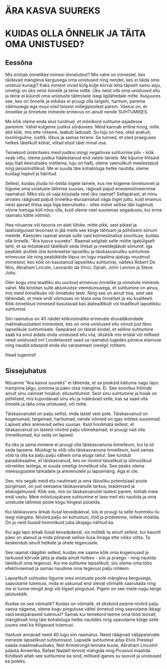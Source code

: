 # ÄRA KASVA SUUREKS
# KUIDAS OLLA ÕNNELIK JA TÄITA OMA UNISTUSED?

## Eessõna

Mis eristab õnnelikke inimesi õnnetutest? Mis vahe on inimestel, kes täidavad mängleva kergusega oma unistused ning nendel, kes ei täida oma unistusi kunagi? Kaks inimest vivad külg külje kõrval teha täpselt samu asju, ometigi on üks neist õnnelik ja teine mitte. Üks neist viib oma unistused ellu ja teine ei küündi oma unistuste täitmisele isegi ligilähedale mitte. Kusjuures see, kes on õnnelik ja edukas ei pruugi olla targem, haritum, parema välimusega ega muul viisil teisest millegipoolest parem. Vastus on, et õnnelike ja õnnetute inimeste erinevus on ainult nende SUHTUMISES.

Me kõik oleme enda elus tundnud, et mõnikord suhtume asjadesse paremini. Vahel kulgeme justkui sõiduvees. Meid kannab eriline hoog, mille abil kõik, mis ette võtame, laabub ladusalt. Su tuju on hea, oled avatud, loominguline, lustlik, lõbus ja samas terane. Sa tunned, et oled praeguses hetkes täielikult kohal, võtad elust täiel rinnal osa.

Teinekord ümbritseks meid justkui mingi negatiivse suhtumise pilv - kõik veab viltu, oleme justkui häälestanud end valele lainele. Me kipume lihtsaid asju liialt keeruliseks mõtlema, tuju on halb, oleme vaenulikult meelestatud ning pessimistlikud. Me ei suuda täie kohaloluga hetke nautida, oleme kuidagi hajevil ja häiritud.

Sellest, kuidas jõuda nii-öelda õigele lainele, kus me kogeme õnnetunnet ja liigume oma unistuste täitmise suunas, rägivad pajud enesemotiveermise raamatud. Miks siis oli vaja kirjutada veel üks raamat? Sellepärast, et minu arvates räägivad paljud õnneliku-eluraamatud väga õiget juttu, kuid enamus neist ajavad lihtsa asja liiga keeruliseks - olles mõne sellise läbi lugenud, võime loetuga küll nõus olla, kuid oleme veel suuremas segaduses, kui enne raamatu kätte võtmist. 

Hea nõuanne või teooria on alati lühike, mitte pikk, sest pikast ja laialivalguvast teooriast ei jää meile see kõige tähtsam ja põhilisem sõnum meelde. Käesolev raamat annab sulle vaid kolmesõnalise soovituse, kuidas olla õnnelik: "Ära kasva suureks". Raamat selgitab selle mõtte igakülgselt lahti, et sa mõistaksid täielikult seda lihtsat ja meeldejäävat sõnumit. Iga peatükk arutleb ühe konkreetse lapseliku ja täiskasvanuliku suhtumise erinevuse üle ning peatükkide lõpus on lugu maailma ajalugu muutnud inimesest, kes kõik on kasutanud lapselikku suhtumist, näiteks Robert De Niro, Abraham Lincoln, Leonardo da Vinci, Oprah, John Lennon ja Steve Jobs.

Olen kogu oma teadliku elu uurinud erinevusi õnnelike ja onnetute inimeste vahel. Ma kinnitan sulle absoluutse veendumusega, et suhtumine on ainus, mis meid õnnelikuks või õnnetuks teeb. Ning see on ainult hea, sest see tähendab, et meie endi võimuses on tõsta oma õnnetset ja elu kvaliteeti. Kõik õnnelikud inimesed kasutavad kas alateadlikult või teadlikult lapselikku suhtumist.

Siin raamatus on 40 näidet kõikvoimalike erinevate eluvaldkondade mailmakuulsatest inimestest, kes on oma unistused ellu viinud just tänu lapselikule suhtumisele. Seepärast on täiesti kindel, et selline suhtumine saab ka sinul aidata enda unistused ellu viia, ükskõik mis erialal või millised need unistused on! Loodetavasti saad sa raamatut lugedes põneva elamuse ning naudid edaspidi enda elu varasemast (veelgi) rohkem.

Head lugemist!


## Sissejuhatus

Nõuanne "Ara kasva suureks" ei tähenda, et sa peaksid käituma nagu laps: trampima jalgu, jonnima ja päev otsa mängima. Ei. See soovitus hõlmab ainult sinu vaimset hoiakut, ellusuhtumist. Sest sinu suhtumine ja hoiak on põhilised, mis kujundavad sinu elu ja määravad selle, kas sa saad olla õnnelik ja täita oma unistused, või mitte.

Täiskasvanutel on palju sellist, mida lastel veel pole. Täiskasvanud on kogenumad, targemad, haritumad, nende võimed on igas mõttes suuremad. Lapsed alles arenevad selles suunas. Kuid hoolimata sellest, et täiskasvanud on lastest niivõrd palju võimekamad, ei pruugi nad olla õnnelikumad, kui seda on lapsed.

Ka üks ja sama inimene ei pruugi olla täiskasvanuna õnnelikum, kui ta oli seda lapsena. Muidugi ta võib olla täiskasvanuna õnnelikum, kuid samas võib ta olla ka palju palju vähem oma eluga rahul. See tundub paradoksaalne, et täiskasvanud, kes on niivõrd täiuslikud ja ülimuslikud võrreldes lastega, ei suuda ometigi õnnelikud olla. See peaks olema meiesugustele tarkadele ja arenenutele ju lapsemäng. Aga ei ole.

See, mis segab meid elu nautimast ja oma täiusliku potentsiaali poole pürgimast, on just seesama täiskasvanulik tarkus, teadmised ja elukogemused. Kõik see, mis on täiskasvanutel lastest parem, töötab meie endi vastu. Meie mõistuspärane suhtumine ei lase meil elu nautida ja oma unistuste täitmise poole kogu hingest püüelda.

Kui täiskasvanu ärkab ilusal kevadpäeval, siis ei pruugi ta selle hommiku ilu isegi märgata. Niivõrd palju on kohustusi, töid ja probleeme, millele mõelda. On ju neid ilusaid hommikuid juba üksjagu nähtud ka.

Kui aga laps ärkab ilusal kevadpäeval, sis mõtleb ta ainult sellest, kui kaunilt päev on alanud ja mida põnevat sellise ilusa ilmaga ette võiks võtta. Ta keskendub ainult hetkele ja ühele tegevusele.

See raamat räägibki sellest, kuidas me saame kõik oma kogemused ja tarkused kõrvale jätta ja elada ainult hetkes - siin ja praegu - ning nautida täielikult oma tegevusi. Kui me suhtume lapselikult, siis oleme oma töös efektiivsemad ja samas naudime oma tegevusi palju rohkem.

Lapselikult suhtudes liigume oma unistuste poole mängleva kergusega, saavutame tulemusi, mida ei uskunud end olevat võimalik saavutada ning me ei tunne mingit ängi või liigset pingutust. Pigem on see meile nagu kerge jalutuskäik.

Kuidas on see võimalik? Kuidas on võimalik, et ükskord peame nivõrd palju vaeva nägema, oleme kogu pingutuse vältel õnnetud ning saavutame ikkagi vaid keskpäraseid tulemusi? Samas kui teinekord teeme oma tööd loovalt, mänglevalt ning täie kohaloluga hetke nautides ning saavutame kõige selle juures veel ka hiilgavaid tulemusi.

Vastuse annavad need 40 lugu siin raamatus. Need räägivad väljapaistvate inimeste lapselikust suhtumisest. Lapselik suhtumine aitas Elvis Presleyl saada maailmakuulsaks, Neil Armstrongil lennata kuule, Abraham Lincolnil päästa Ameerika, Rafael Nadalil tennist mängida ning Picassol maalida. Kindlasti aitab see suhtumine ka sind, millised iganes su soovid ja unistused ka poleks.
